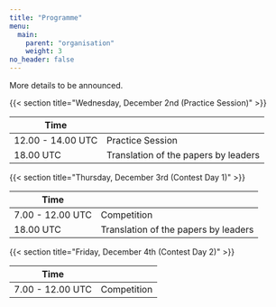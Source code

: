 ```yaml
---
title: "Programme"
menu:
  main:
    parent: "organisation"
    weight: 3
no_header: false
---
```


<!--
{{< section title="Programme" link="/programme.pdf" >}}
{{< pdf file="/programme.pdf" >}}
-->

More details to be announced.

{{< section title="Wednesday, December 2nd (Practice Session)" >}}

| Time              |                                      |
|-------------------|--------------------------------------|
| 12.00 - 14.00 UTC | Practice Session                     |
| 18.00 UTC         | Translation of the papers by leaders |

{{< section title="Thursday, December 3rd (Contest Day 1)" >}}

| Time             |                                      |
|------------------|--------------------------------------|
| 7.00 - 12.00 UTC | Competition                          |
| 18.00 UTC        | Translation of the papers by leaders |

{{< section title="Friday, December 4th (Contest Day 2)" >}}

| Time             |                                      |
|------------------|--------------------------------------|
| 7.00 - 12.00 UTC | Competition                          |
